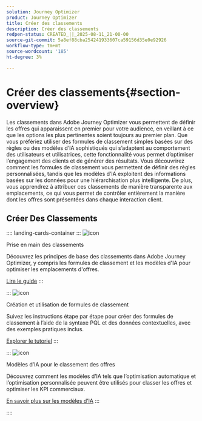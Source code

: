```yaml
---
solution: Journey Optimizer
product: Journey Optimizer
title: Créer des classements
description: Créer des classements
redpen-status: CREATED_||_2025-08-11_21-00-00
source-git-commit: 5a8ef88cba254241933607ca59156d35e0e92926
workflow-type: tm+mt
source-wordcount: '185'
ht-degree: 3%

---
```



# Créer des classements{#section-overview}

Les classements dans Adobe Journey Optimizer vous permettent de définir les offres qui apparaissent en premier pour votre audience, en veillant à ce que les options les plus pertinentes soient toujours au premier plan. Que vous préfériez utiliser des formules de classement simples basées sur des règles ou des modèles d’IA sophistiqués qui s’adaptent au comportement des utilisateurs et utilisatrices, cette fonctionnalité vous permet d’optimiser l’engagement des clients et de générer des résultats. Vous découvrirez comment les formules de classement vous permettent de définir des règles personnalisées, tandis que les modèles d’IA exploitent des informations basées sur les données pour une hiérarchisation plus intelligente. De plus, vous apprendrez à attribuer ces classements de manière transparente aux emplacements, ce qui vous permet de contrôler entièrement la manière dont les offres sont présentées dans chaque interaction client.

## Créer Des Classements

:::: landing-cards-container
:::
![icon](https://cdn.experienceleague.adobe.com/icons/book.svg)

Prise en main des classements

Découvrez les principes de base des classements dans Adobe Journey Optimizer, y compris les formules de classement et les modèles d&#39;IA pour optimiser les emplacements d&#39;offres.

[Lire le guide](../using/offers/ranking/get-started-rankings.md)
:::

:::
![icon](https://cdn.experienceleague.adobe.com/icons/circle-play.svg)

Création et utilisation de formules de classement

Suivez les instructions étape par étape pour créer des formules de classement à l’aide de la syntaxe PQL et des données contextuelles, avec des exemples pratiques inclus.

[Explorer le tutoriel](../using/offers/ranking/create-ranking-formulas.md)
:::

:::
![icon](https://cdn.experienceleague.adobe.com/icons/chart-line.svg)

Modèles d’IA pour le classement des offres

Découvrez comment les modèles d’IA tels que l’optimisation automatique et l’optimisation personnalisée peuvent être utilisés pour classer les offres et optimiser les KPI commerciaux.

[En savoir plus sur les modèles d’IA](ai-models-landing-page.md)
:::

::::
